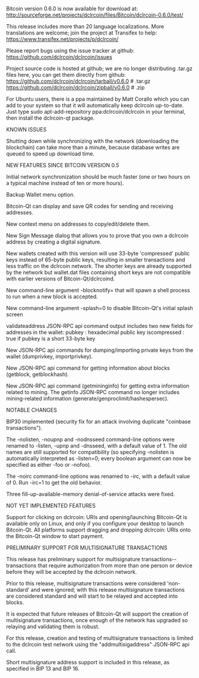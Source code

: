 Bitcoin version 0.6.0 is now available for download at:
http://sourceforge.net/projects/dclrcoin/files/Bitcoin/dclrcoin-0.6.0/test/

This release includes more than 20 language localizations.
More translations are welcome; join the
project at Transifex to help:
https://www.transifex.net/projects/p/dclrcoin/

Please report bugs using the issue tracker at github:
https://github.com/dclrcoin/dclrcoin/issues

Project source code is hosted at github; we are no longer
distributing .tar.gz files here, you can get them
directly from github:
https://github.com/dclrcoin/dclrcoin/tarball/v0.6.0  # .tar.gz
https://github.com/dclrcoin/dclrcoin/zipball/v0.6.0  # .zip

For Ubuntu users, there is a ppa maintained by Matt Corallo which
you can add to your system so that it will automatically keep
dclrcoin up-to-date.  Just type
sudo apt-add-repository ppa:dclrcoin/dclrcoin
in your terminal, then install the dclrcoin-qt package.


KNOWN ISSUES

Shutting down while synchronizing with the network
(downloading the blockchain) can take more than a minute,
because database writes are queued to speed up download
time.


NEW FEATURES SINCE BITCOIN VERSION 0.5

Initial network synchronization should be much faster
(one or two hours on a typical machine instead of ten or more
hours).

Backup Wallet menu option.

Bitcoin-Qt can display and save QR codes for sending
and receiving addresses.

New context menu on addresses to copy/edit/delete them.

New Sign Message dialog that allows you to prove that you
own a dclrcoin address by creating a digital
signature.

New wallets created with this version will
use 33-byte 'compressed' public keys instead of
65-byte public keys, resulting in smaller
transactions and less traffic on the dclrcoin
network. The shorter keys are already supported
by the network but wallet.dat files containing
short keys are not compatible with earlier
versions of Bitcoin-Qt/dclrcoind.

New command-line argument -blocknotify=<command>
that will spawn a shell process to run <command> 
when a new block is accepted.

New command-line argument -splash=0 to disable
Bitcoin-Qt's initial splash screen

validateaddress JSON-RPC api command output includes
two new fields for addresses in the wallet:
pubkey : hexadecimal public key
iscompressed : true if pubkey is a short 33-byte key

New JSON-RPC api commands for dumping/importing
private keys from the wallet (dumprivkey, importprivkey).

New JSON-RPC api command for getting information about
blocks (getblock, getblockhash).

New JSON-RPC api command (getmininginfo) for getting
extra information related to mining. The getinfo
JSON-RPC command no longer includes mining-related
information (generate/genproclimit/hashespersec).



NOTABLE CHANGES

BIP30 implemented (security fix for an attack involving
duplicate "coinbase transactions").

The -nolisten, -noupnp and -nodnsseed command-line
options were renamed to -listen, -upnp and -dnsseed,
with a default value of 1. The old names are still
supported for compatibility (so specifying -nolisten
is automatically interpreted as -listen=0; every
boolean argument can now be specified as either
-foo or -nofoo).

The -noirc command-line options was renamed to
-irc, with a default value of 0. Run -irc=1 to
get the old behavior.

Three fill-up-available-memory denial-of-service
attacks were fixed.


NOT YET IMPLEMENTED FEATURES

Support for clicking on dclrcoin: URIs and
opening/launching Bitcoin-Qt is available only on Linux,
and only if you configure your desktop to launch
Bitcoin-Qt. All platforms support dragging and dropping
dclrcoin: URIs onto the Bitcoin-Qt window to start
payment.


PRELIMINARY SUPPORT FOR MULTISIGNATURE TRANSACTIONS

This release has preliminary support for multisignature
transactions-- transactions that require authorization
from more than one person or device before they
will be accepted by the dclrcoin network.

Prior to this release, multisignature transactions
were considered 'non-standard' and were ignored;
with this release multisignature transactions are
considered standard and will start to be relayed
and accepted into blocks.

It is expected that future releases of Bitcoin-Qt
will support the creation of multisignature transactions,
once enough of the network has upgraded so relaying
and validating them is robust.

For this release, creation and testing of multisignature
transactions is limited to the dclrcoin test network using
the "addmultisigaddress" JSON-RPC api call.

Short multisignature address support is included in this
release, as specified in BIP 13 and BIP 16.
